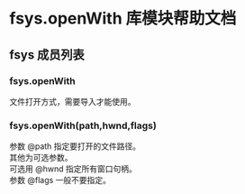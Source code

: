 # fsys.openWith 库模块帮助文档

<a id="fsys"></a>
## fsys 成员列表


<a id="fsys.openWith"></a>
### fsys.openWith 
 文件打开方式，需要导入才能使用。

<a id="fsys.openWith"></a>
### fsys.openWith(path,hwnd,flags) 
 参数 @path 指定要打开的文件路径。  
其他为可选参数。  
可选用 @hwnd 指定所有窗口句柄。  
参数 @flags 一般不要指定。
